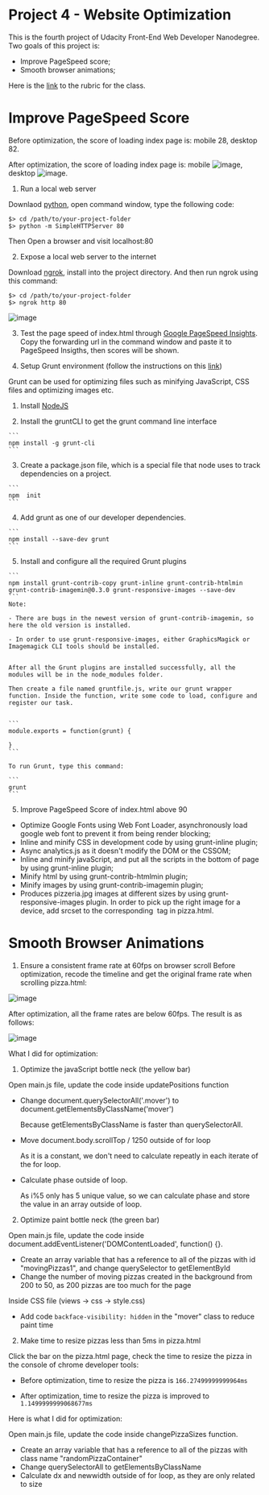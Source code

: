 # Project 4 - Website Optimization
This is the fourth project of Udacity Front-End Web Developer Nanodegree. Two goals of this project is:

- Improve PageSpeed score;
- Smooth browser animations;

Here is the [link](https://www.udacity.com/course/viewer#!/c-nd001/l-2735848561/m-2686388535) to the rubric for the class.

# Improve PageSpeed Score

Before optimization, the score of loading index page is: mobile 28, desktop 82.

After optimization, the score of loading index page is: mobile ![image](http://i.imgur.com/gOWkUWE.png?1), desktop ![image](http://i.imgur.com/HkYkcMs.png?1).


1. Run a local web server
  
  Downlaod [python](https://www.python.org/downloads/), open command window, type the following code:
 
  ```
  $> cd /path/to/your-project-folder
  $> python -m SimpleHTTPServer 80
  ```
  Then Open a browser and visit localhost:80


2. Expose a local web server to the internet

  Download [ngrok](https://ngrok.com/download), install into the project directory. And then run ngrok using this command:
  
  ```
  $> cd /path/to/your-project-folder
  $> ngrok http 80
  ```
  
  ![image](http://i.imgur.com/Pwiqiq7.png)
  
  
3.  Test the page speed of index.html through [Google PageSpeed Insights](https://developers.google.com/speed/pagespeed/insights/).
  Copy the forwarding url in the command window and paste it to PageSpeed Insigths, then scores will be shown.
  

4. Setup Grunt environment (follow the instructions on this [link](https://discussions.udacity.com/t/grunt-and-setting-up-a-grunt-workflow-intermediate/21984))

  Grunt can be used for optimizing files such as minifying JavaScript, CSS files and optimizing images etc.
  
  1) Install [NodeJS](https://nodejs.org/en/)

  2) Install the gruntCLI to get the grunt command line interface
  
    ```
    npm install -g grunt-cli 
    ```
      
  3) Create a package.json file, which is a special file that node uses to track dependencies on a project.
      
    ```
    npm  init
    ```
      
  4) Add grunt as one of our developer dependencies.
      
    ```
    npm install --save-dev grunt
    ```
      
  5) Install and configure all the required Grunt plugins
  
    ```
    npm install grunt-contrib-copy grunt-inline grunt-contrib-htmlmin grunt-contrib-imagemin@0.3.0 grunt-responsive-images --save-dev
    ``` 
    Note:
    
    - There are bugs in the newest version of grunt-contrib-imagemin, so here the old version is installed.
    
    - In order to use grunt-responsive-images, either GraphicsMagick or Imagemagick CLI tools should be installed.      
      
    
    After all the Grunt plugins are installed successfully, all the modules will be in the node_modules folder.
      
    Then create a file named gruntfile.js, write our grunt wrapper function. Inside the function, write some code to load, configure and register our task.
      
      
    ```
    module.exports = function(grunt) {
    
    }
    ```
      
    To run Grunt, type this command:
    
    ```
    grunt
    ```
 
    
5. Improve PageSpeed Score of index.html above 90

  - Optimize Google Fonts using Web Font Loader, asynchronously load google web font to prevent it from being render blocking;
  - Inline and minify CSS in development code by using grunt-inline plugin;
  - Async analytics.js as it doesn't modify the DOM or the CSSOM;
  - Inline and minify javaScript, and put all the scripts in the bottom of page by using grunt-inline plugin;
  - Minify html by using grunt-contrib-htmlmin plugin;
  - Minify images by using grunt-contrib-imagemin plugin;
  - Produces pizzeria.jpg images at different sizes by using grunt-responsive-images plugin. In order to pick up the right image for a device, add srcset to the corresponding <img> tag in pizza.html.
  
#  Smooth Browser Animations

1. Ensure a consistent frame rate at 60fps on browser scroll
Before optimization, recode the timeline and get the original frame rate when scrolling pizza.html:

![image](http://i.imgur.com/LU8FisP.png)

After optimization, all the frame rates are below 60fps. The result is as follows:

![image](http://i.imgur.com/7tTJu0B.png)

What I did for optimization:

1) Optimize the javaScript bottle neck (the yellow bar)
  
  Open main.js file, update the code inside updatePositions function

  - Change document.querySelectorAll('.mover') to document.getElementsByClassName('mover')

    Because getElementsByClassName is faster than querySelectorAll.

  - Move document.body.scrollTop / 1250 outside of for loop

    As it is a constant, we don't need to calculate repeatly in each iterate of the for loop.

  - Calculate phase outside of loop.

    As i%5 only has 5 unique value, so we can calculate phase and store the value in an array outside of loop.

2) Optimize paint bottle neck (the green bar)

  Open main.js file, update the code inside document.addEventListener('DOMContentLoaded', function() {}.

  - Create an array variable that has a reference to all of the pizzas with id "movingPizzas1", and change querySelector to getElementById
  - Change the number of  moving pizzas created in the background from 200 to 50, as 200 pizzas are too much for the page

  Inside CSS file (views -> css -> style.css)

  - Add code `backface-visibility: hidden` in the "mover" class to reduce paint time


2. Make time to resize pizzas less than 5ms in pizza.html

  Click the bar on the pizza.html page, check the time to resize the pizza in the console of chrome developer tools:

  - Before optimization, time to resize the pizza is `166.27499999999964ms`

  - After optimization, time to resize the pizza is improved to `1.1499999999068677ms`

  Here is what I did for optimization:

  Open main.js file, update the code inside changePizzaSizes function.

  - Create an array variable that has a reference to all of the pizzas with class name "randomPizzaContainer"
  - Change querySelectorAll to getElementsByClassName
  - Calculate dx and newwidth outside of for loop, as they are only related to size



